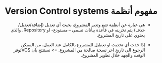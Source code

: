 # <div dir=rtl>  مفهوم أنظمة Version Control systems
<div dir=rtl> 

*  هي عبارة عن أنظمة تتبع وتدير المشروع، بحيث أي تعديل (إضافة/تعديل/ حذف) يتم تخزينه في قاعدة بيانات تسمى – مستودع- او Repository، والذي يحتوي على تاريخ المشروع.

* إذا حدث أي تحديث او تعطيل للمشروع بالكامل عند العمل، من الممكن الرجوع الى تاريخ اخر نسخة صالحة من المشروع.
=> نستنتج بان VCSتوفر الوقت والجهد خلال تطوير المشروع.

</dir>


